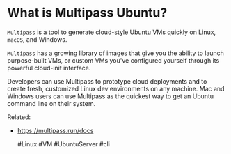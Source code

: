 # What is Multipass Ubuntu?

`Multipass` is a tool to generate cloud-style Ubuntu VMs quickly on Linux,
`macOS`, and Windows.

`Multipass` has a growing library of images that give you the ability to
launch purpose-built VMs, or custom VMs you've configured yourself
through its powerful cloud-init interface.

Developers can use Multipass to prototype cloud deployments and to
create fresh, customized Linux dev environments on any machine. Mac and
Windows users can use Multipass as the quickest way to get an Ubuntu
command line on their system.

Related:
 - https://multipass.run/docs 

      #Linux #VM #UbuntuServer #cli
